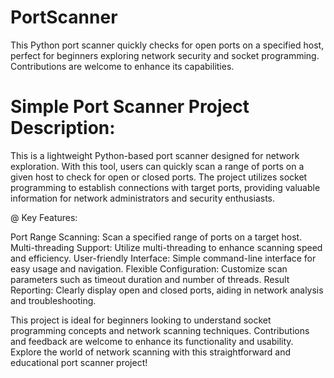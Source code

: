 # PortScanner
This Python port scanner quickly checks for open ports on a specified host, perfect for beginners exploring network security and socket programming. Contributions are welcome to enhance its capabilities.

# Simple Port Scanner Project Description:

This is a lightweight Python-based port scanner designed for network exploration. With this tool, users can quickly scan a range of ports on a given host to check for open or closed ports. The project utilizes socket programming to establish connections with target ports, providing valuable information for network administrators and security enthusiasts.

@ Key Features:

Port Range Scanning: Scan a specified range of ports on a target host.
Multi-threading Support: Utilize multi-threading to enhance scanning speed and efficiency.
User-friendly Interface: Simple command-line interface for easy usage and navigation.
Flexible Configuration: Customize scan parameters such as timeout duration and number of threads.
Result Reporting: Clearly display open and closed ports, aiding in network analysis and troubleshooting.

This project is ideal for beginners looking to understand socket programming concepts and network scanning techniques. Contributions and feedback are welcome to enhance its functionality and usability. Explore the world of network scanning with this straightforward and educational port scanner project!
